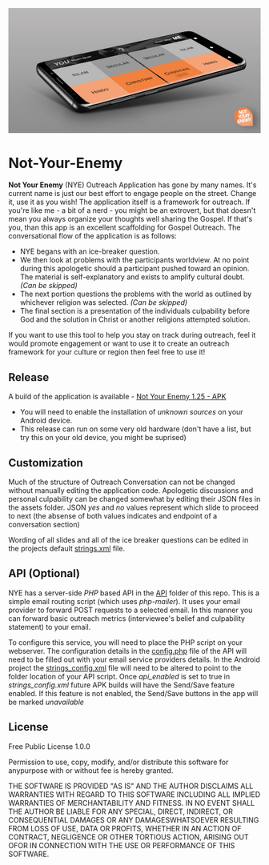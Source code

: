 ![Screenshot of Not-Your-Enemy Application](./app/src/main/res/drawable/mockup.jpg)

# Not-Your-Enemy

**Not Your Enemy** (NYE) Outreach Application has gone by many names. It's current name is just our best effort to engage people on the street.  Change it, use it as you wish!  The application itself is a framework for outreach.  If you're like me - a bit of a nerd - you might be an extrovert, but that doesn't mean you always organize your thoughts well sharing the Gospel.  If that's you, than this app is an excellent scaffolding for Gospel Outreach.  The conversational flow of the application is as follows:

- NYE begans with an ice-breaker question.  
- We then look at problems with the participants worldview.  At no point during this apologetic should a participant pushed toward an opinion.  The material is self-explanatory and exists to amplify cultural doubt. *(Can be skipped)*
- The next portion questions the problems with the world as outlined by whichever religion was selected.  *(Can be skipped)*
- The final section is a presentation of the individuals culpability before God and the solution in Christ or another religions attempted solution.

If you want to use this tool to help you stay on track during outreach, feel it would promote engagement or want to use it to create an outreach framework for your culture or region then feel free to use it!

## Release

A build of the application is available - [Not Your Enemy 1.25 - APK](./RELEASE/not-your-enemy.apk)

- You will need to enable the installation of *unknown sources* on your Android device.
- This release can run on some very old hardware (don't have a list, but try this on your old device, you might be suprised)

## Customization

Much of the structure of Outreach Conversation can not be changed without manually editing the application code.  Apologetic discussions and personal culpability can be changed somewhat by editing their JSON files in the assets folder. JSON *yes* and *no* values represent which slide to proceed to next (the absense of both values indicates and endpoint of a conversation section)

Wording of all slides and all of the ice breaker questions can be edited in the projects default [strings.xml](/app/src/main/res/values/strings.xml) file.

## API (Optional)

NYE has a server-side *PHP* based API in the [API](./API) folder of this repo.  This is a simple email routing script (which uses *php-mailer*).  It uses your email provider to forward POST requests to a selected email.  In this manner you can forward basic outreach metrics (interviewee's belief and culpability statement) to your email.

To configure this service, you will need to place the PHP script on your webserver.  The configuration details in the [config.php](./API/config.php) file of the API will need to be filled out with your email service providers details. In the Android project the [strings_config.xml](/app/src/main/res/values/strings_config.xml) file will need to be altered to point to the folder location of your API script.  Once *api_enabled* is set to true in *strings_config.xml* future APK builds will have the Send/Save feature enabled. If this feature is not enabled, the Send/Save buttons in the app will be marked *unavailable*

## License

Free Public License 1.0.0

Permission to use, copy, modify, and/or distribute this software for anypurpose with or without fee is hereby granted.

THE SOFTWARE IS PROVIDED "AS IS" AND THE AUTHOR DISCLAIMS ALL WARRANTIES WITH REGARD TO THIS SOFTWARE INCLUDING ALL IMPLIED WARRANTIES OF MERCHANTABILITY AND FITNESS. IN NO EVENT SHALL THE AUTHOR BE LIABLE FOR ANY SPECIAL, DIRECT, INDIRECT, OR CONSEQUENTIAL DAMAGES OR ANY DAMAGESWHATSOEVER RESULTING FROM LOSS OF USE, DATA OR PROFITS, WHETHER IN AN ACTION OF CONTRACT, NEGLIGENCE OR OTHER TORTIOUS ACTION, ARISING OUT OFOR IN CONNECTION WITH THE USE OR PERFORMANCE OF THIS SOFTWARE.
